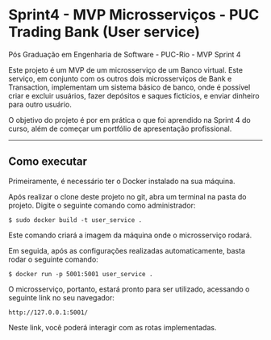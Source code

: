# Sprint4 - MVP Microsserviços - PUC Trading Bank (User service)
Pós Graduação em Engenharia de Software - PUC-Rio - MVP Sprint 4

Este projeto é um MVP de um microsserviço de um Banco virtual. Este serviço, em conjunto com os outros dois microsserviços de Bank e Transaction, implementam um sistema básico de banco, onde é possível criar e excluir usuários, fazer depósitos e saques fictícios, e enviar dinheiro para outro usuário.

O objetivo do projeto é por em prática o que foi aprendido na Sprint 4 do curso, além de começar um portfólio de apresentação profissional.

---
## Como executar 

Primeiramente, é necessário ter o Docker instalado na sua máquina.

Após realizar o clone deste projeto no git, abra um terminal na pasta do projeto. Digite o seguinte comando como administrador:

```
$ sudo docker build -t user_service .
```

Este comando criará a imagem da máquina onde o microsserviço rodará.

Em seguida, após as configurações realizadas automaticamente, basta rodar o seguinte comando:

```
$ docker run -p 5001:5001 user_service .
```

O microsserviço, portanto, estará pronto para ser utilizado, acessando o seguinte link no seu navegador:

```
http://127.0.0.1:5001/
```

Neste link, você poderá interagir com as rotas implementadas.